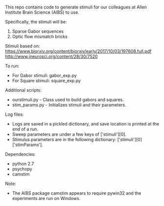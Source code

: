This repo contains code to generate stimuli for our colleagues at Allen Institute Brain Science (AIBS) to use.

Specifically, the stimuli will be:  
1. Sparse Gabor sequences  
2. Optic flow mismatch bricks

Stimuli based on:   https://www.biorxiv.org/content/biorxiv/early/2017/10/03/197608.full.pdf
http://www.jneurosci.org/content/28/30/7520

To run:
- For Gabor stimuli: gabor_exp.py
- For Square stimuli: square_exp.py

Additional scripts:
- ourstimuli.py - Class used to build gabors and squares.
- stim_params.py - Initializes stimuli and their parameters.

Log files:
- Logs are saved in a pickled dictionary, and save location is printed at the end of a run.
- Sweep parameters are under a few keys of ['stimuli'][0].
- Stimulus parameters are in the following dictionary: ['stimuli'][0]['stimParams'].

Dependencies:
- python 2.7
- psychopy
- camstim

Note:
- The AIBS package camstim appears to require pywin32 and the experiments are run on Windows.

